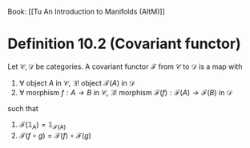 Book: [[Tu An Introduction to Manifolds (AItM)]]
# Definition 10.2 (Covariant functor)
Let $\mathcal{C},\mathcal{D}$ be categories.
A covariant functor $\mathcal{F}$ from $\mathcal{C}$ to $\mathcal{D}$ is a map with
1. $\forall$ object $A$ in $\mathcal{C}$, $\exists!$ object $\mathcal{F}(A)$ in $\mathcal{D}$
2. $\forall$ morphism $f:A\to B$ in $\mathcal{C}$, $\exists!$ morphism $\mathcal{F}(f):\mathcal{F}(A)\to \mathcal{F}(B)$ in $\mathcal{D}$

such that
1. $\mathcal{F}(\mathbb{1}_{A})=\mathbb{1}_{\mathcal{F}(A)}$
2. $\mathcal{F}(f\circ g)=\mathcal{F}(f)\circ \mathcal{F}(g)$